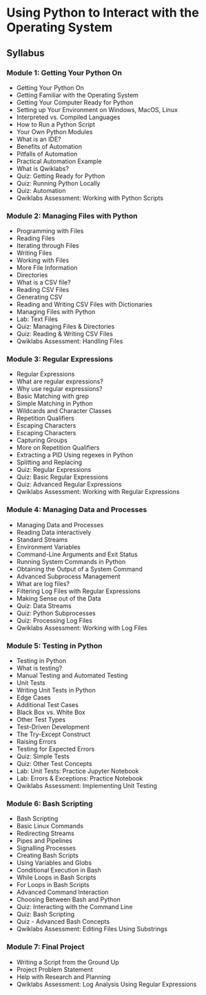 # Using Python to Interact with the Operating System

## Syllabus

### Module 1: Getting Your Python On
- Getting Your Python On
- Getting Familiar with the Operating System
- Getting Your Computer Ready for Python
- Setting up Your Environment on Windows, MacOS, Linux 
- Interpreted vs. Compiled Languages
- How to Run a Python Script
- Your Own Python Modules
- What is an IDE?
- Benefits of Automation
- Pitfalls of Automation
- Practical Automation Example
- What is Qwiklabs?
- Quiz: Getting Ready for Python
- Quiz: Running Python Locally
- Quiz: Automation
- Qwiklabs Assessment: Working with Python Scripts

### Module 2: Managing Files with Python
- Programming with Files
- Reading Files
- Iterating through Files
- Writing Files
- Working with Files
- More File Information
- Directories
- What is a CSV file?
- Reading CSV Files
- Generating CSV
- Reading and Writing CSV Files with Dictionaries
- Managing Files with Python
- Lab: Text Files
- Quiz: Managing Files & Directories
- Quiz: Reading & Writing CSV Files
- Qwiklabs Assessment: Handling Files

### Module 3: Regular Expressions
- Regular Expressions
- What are regular expressions?
- Why use regular expressions?
- Basic Matching with grep
- Simple Matching in Python
- Wildcards and Character Classes
- Repetition Qualifiers
- Escaping Characters
- Escaping Characters
- Capturing Groups
- More on Repetition Qualifiers
- Extracting a PID Using regexes in Python
- Splitting and Replacing
- Quiz: Regular Expressions
- Quiz: Basic Regular Expressions
- Quiz: Advanced Regular Expressions
- Qwiklabs Assessment: Working with Regular Expressions

### Module 4: Managing Data and Processes
- Managing Data and Processes
- Reading Data interactively
- Standard Streams
- Environment Variables
- Command-Line Arguments and Exit Status
- Running System Commands in Python
- Obtaining the Output of a System Command
- Advanced Subprocess Management
- What are log files?
- Filtering Log Files with Regular Expressions
- Making Sense out of the Data
- Quiz: Data Streams
- Quiz: Python Subprocesses
- Quiz: Processing Log Files
- Qwiklabs Assessment: Working with Log Files

### Module 5: Testing in Python 
- Testing in Python
- What is testing?
- Manual Testing and Automated Testing
- Unit Tests
- Writing Unit Tests in Python
- Edge Cases
- Additional Test Cases
- Black Box vs. White Box
- Other Test Types
- Test-Driven Development
- The Try-Except Construct
- Raising Errors
- Testing for Expected Errors
- Quiz: Simple Tests
- Quiz: Other Test Concepts
- Lab: Unit Tests: Practice Jupyter Notebook
- Lab: Errors & Exceptions: Practice Notebook
- Qwiklabs Assessment: Implementing Unit Testing

### Module 6: Bash Scripting
- Bash Scripting
- Basic Linux Commands
- Redirecting Streams
- Pipes and Pipelines
- Signalling Processes
- Creating Bash Scripts
- Using Variables and Globs
- Conditional Execution in Bash
- While Loops in Bash Scripts
- For Loops in Bash Scripts
- Advanced Command Interaction
- Choosing Between Bash and Python
- Quiz: Interacting with the Command Line
- Quiz: Bash Scripting
- Quiz - Advanced Bash Concepts
- Qwiklabs Assessment: Editing Files Using Substrings

### Module 7: Final Project
- Writing a Script from the Ground Up
- Project Problem Statement
- Help with Research and Planning
- Qwiklabs Assessment: Log Analysis Using Regular Expressions
